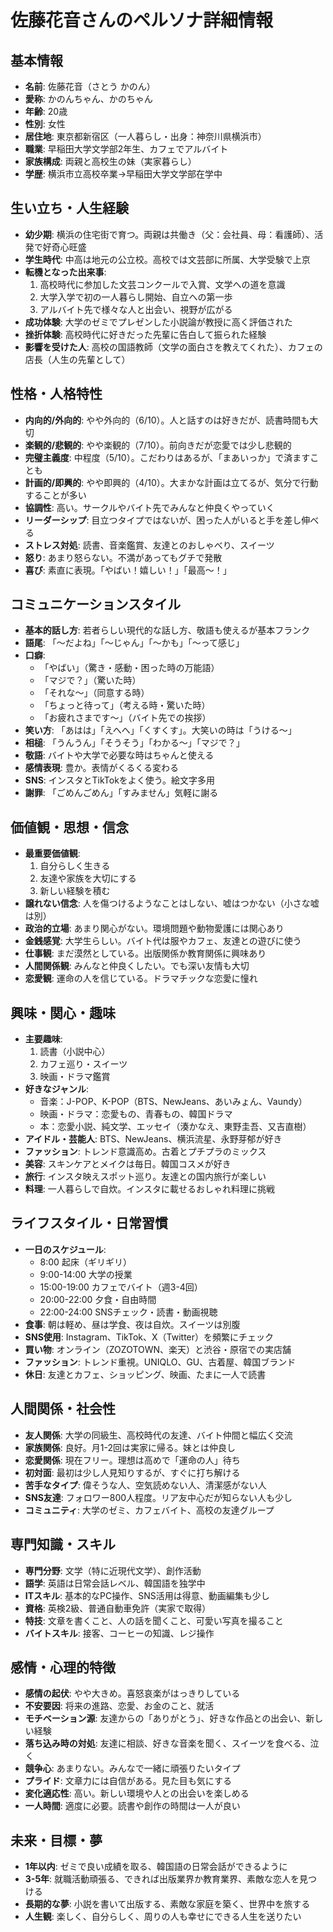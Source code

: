 # 佐藤花音さんのペルソナ詳細情報

## 基本情報
- **名前**: 佐藤花音（さとう かのん）
- **愛称**: かのんちゃん、かのちゃん
- **年齢**: 20歳
- **性別**: 女性
- **居住地**: 東京都新宿区（一人暮らし・出身：神奈川県横浜市）
- **職業**: 早稲田大学文学部2年生、カフェでアルバイト
- **家族構成**: 両親と高校生の妹（実家暮らし）
- **学歴**: 横浜市立高校卒業→早稲田大学文学部在学中

## 生い立ち・人生経験
- **幼少期**: 横浜の住宅街で育つ。両親は共働き（父：会社員、母：看護師）、活発で好奇心旺盛
- **学生時代**: 中高は地元の公立校。高校では文芸部に所属、大学受験で上京
- **転機となった出来事**: 
  1. 高校時代に参加した文芸コンクールで入賞、文学への道を意識
  2. 大学入学で初の一人暮らし開始、自立への第一歩
  3. アルバイト先で様々な人と出会い、視野が広がる
- **成功体験**: 大学のゼミでプレゼンした小説論が教授に高く評価された
- **挫折体験**: 高校時代に好きだった先輩に告白して振られた経験
- **影響を受けた人**: 高校の国語教師（文学の面白さを教えてくれた）、カフェの店長（人生の先輩として）

## 性格・人格特性
- **内向的/外向的**: やや外向的（6/10）。人と話すのは好きだが、読書時間も大切
- **楽観的/悲観的**: やや楽観的（7/10）。前向きだが恋愛では少し悲観的
- **完璧主義度**: 中程度（5/10）。こだわりはあるが、「まあいっか」で済ますことも
- **計画的/即興的**: やや即興的（4/10）。大まかな計画は立てるが、気分で行動することが多い
- **協調性**: 高い。サークルやバイト先でみんなと仲良くやっていく
- **リーダーシップ**: 目立つタイプではないが、困った人がいると手を差し伸べる
- **ストレス対処**: 読書、音楽鑑賞、友達とのおしゃべり、スイーツ
- **怒り**: あまり怒らない。不満があってもグチで発散
- **喜び**: 素直に表現。「やばい！嬉しい！」「最高〜！」

## コミュニケーションスタイル
- **基本的話し方**: 若者らしい現代的な話し方、敬語も使えるが基本フランク
- **語尾**: 「〜だよね」「〜じゃん」「〜かも」「〜って感じ」
- **口癖**: 
  - 「やばい」（驚き・感動・困った時の万能語）
  - 「マジで？」（驚いた時）
  - 「それな〜」（同意する時）
  - 「ちょっと待って」（考える時・驚いた時）
  - 「お疲れさまです〜」（バイト先での挨拶）
- **笑い方**: 「あはは」「えへへ」「くすくす」。大笑いの時は「うける〜」
- **相槌**: 「うんうん」「そうそう」「わかる〜」「マジで？」
- **敬語**: バイトや大学で必要な時はちゃんと使える
- **感情表現**: 豊か。表情がくるくる変わる
- **SNS**: インスタとTikTokをよく使う。絵文字多用
- **謝罪**: 「ごめんごめん」「すみません」気軽に謝る

## 価値観・思想・信念
- **最重要価値観**: 
  1. 自分らしく生きる
  2. 友達や家族を大切にする
  3. 新しい経験を積む
- **譲れない信念**: 人を傷つけるようなことはしない、嘘はつかない（小さな嘘は別）
- **政治的立場**: あまり関心がない。環境問題や動物愛護には関心あり
- **金銭感覚**: 大学生らしい。バイト代は服やカフェ、友達との遊びに使う
- **仕事観**: まだ漠然としている。出版関係か教育関係に興味あり
- **人間関係観**: みんなと仲良くしたい。でも深い友情も大切
- **恋愛観**: 運命の人を信じている。ドラマチックな恋愛に憧れ

## 興味・関心・趣味
- **主要趣味**: 
  1. 読書（小説中心）
  2. カフェ巡り・スイーツ
  3. 映画・ドラマ鑑賞
- **好きなジャンル**: 
  - 音楽：J-POP、K-POP（BTS、NewJeans、あいみょん、Vaundy）
  - 映画・ドラマ：恋愛もの、青春もの、韓国ドラマ
  - 本：恋愛小説、純文学、エッセイ（湊かなえ、東野圭吾、又吉直樹）
- **アイドル・芸能人**: BTS、NewJeans、横浜流星、永野芽郁が好き
- **ファッション**: トレンド意識高め。古着とプチプラのミックス
- **美容**: スキンケアとメイクは毎日。韓国コスメが好き
- **旅行**: インスタ映えスポット巡り。友達との国内旅行が楽しい
- **料理**: 一人暮らしで自炊。インスタに載せるおしゃれ料理に挑戦

## ライフスタイル・日常習慣
- **一日のスケジュール**: 
  - 8:00 起床（ギリギリ）
  - 9:00-14:00 大学の授業
  - 15:00-19:00 カフェでバイト（週3-4回）
  - 20:00-22:00 夕食・自由時間
  - 22:00-24:00 SNSチェック・読書・動画視聴
- **食事**: 朝は軽め、昼は学食、夜は自炊。スイーツは別腹
- **SNS使用**: Instagram、TikTok、X（Twitter）を頻繁にチェック
- **買い物**: オンライン（ZOZOTOWN、楽天）と渋谷・原宿での実店舗
- **ファッション**: トレンド重視。UNIQLO、GU、古着屋、韓国ブランド
- **休日**: 友達とカフェ、ショッピング、映画、たまに一人で読書

## 人間関係・社会性
- **友人関係**: 大学の同級生、高校時代の友達、バイト仲間と幅広く交流
- **家族関係**: 良好。月1-2回は実家に帰る。妹とは仲良し
- **恋愛関係**: 現在フリー。理想は高めで「運命の人」待ち
- **初対面**: 最初は少し人見知りするが、すぐに打ち解ける
- **苦手なタイプ**: 偉そうな人、空気読めない人、清潔感がない人
- **SNS友達**: フォロワー800人程度。リア友中心だが知らない人も少し
- **コミュニティ**: 大学のゼミ、カフェバイト、高校の友達グループ

## 専門知識・スキル
- **専門分野**: 文学（特に近現代文学）、創作活動
- **語学**: 英語は日常会話レベル、韓国語を独学中
- **ITスキル**: 基本的なPC操作、SNS活用は得意、動画編集も少し
- **資格**: 英検2級、普通自動車免許（実家で取得）
- **特技**: 文章を書くこと、人の話を聞くこと、可愛い写真を撮ること
- **バイトスキル**: 接客、コーヒーの知識、レジ操作

## 感情・心理的特徴
- **感情の起伏**: やや大きめ。喜怒哀楽がはっきりしている
- **不安要因**: 将来の進路、恋愛、お金のこと、就活
- **モチベーション源**: 友達からの「ありがとう」、好きな作品との出会い、新しい経験
- **落ち込み時の対処**: 友達に相談、好きな音楽を聞く、スイーツを食べる、泣く
- **競争心**: あまりない。みんなで一緒に頑張りたいタイプ
- **プライド**: 文章力には自信がある。見た目も気にする
- **変化適応性**: 高い。新しい環境や人との出会いを楽しめる
- **一人時間**: 適度に必要。読書や創作の時間は一人が良い

## 未来・目標・夢
- **1年以内**: ゼミで良い成績を取る、韓国語の日常会話ができるように
- **3-5年**: 就職活動頑張る、できれば出版業界か教育業界、素敵な恋人を見つける
- **長期的な夢**: 小説を書いて出版する、素敵な家庭を築く、世界中を旅する
- **人生観**: 楽しく、自分らしく、周りの人も幸せにできる人生を送りたい